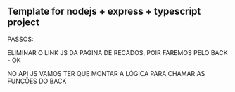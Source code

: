 ## Template for nodejs + express + typescript project

PASSOS:

ELIMINAR O LINK JS DA PAGINA DE RECADOS, POIR FAREMOS PELO BACK - OK

NO API JS VAMOS TER QUE MONTAR A LÓGICA PARA CHAMAR AS FUNÇÕES DO BACK